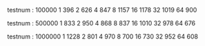 testnum : 100000
1   396
2   626
4   847
8   1157
16  1178
32  1019
64  900


testnum : 500000
1   833
2   950
4   868
8   837
16  1010
32  978
64  676

testnum : 1000000
1   1228
2   801
4   970
8   700
16  730
32  952
64  608